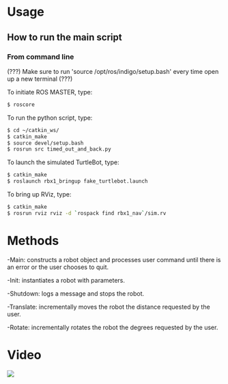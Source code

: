 # Usage
## How to run the main script
### From command line
(???) Make sure to run 'source /opt/ros/indigo/setup.bash' every time open up a new terminal (???) 

To initiate ROS MASTER, type:
```bash
$ roscore
```

To run the python script, type:
```bash
$ cd ~/catkin_ws/
$ catkin_make
$ source devel/setup.bash
$ rosrun src timed_out_and_back.py
```

To launch the simulated TurtleBot, type:
```bash
$ catkin_make
$ roslaunch rbx1_bringup fake_turtlebot.launch 
```

To bring up RViz, type:
```bash
$ catkin_make
$ rosrun rviz rviz -d `rospack find rbx1_nav`/sim.rv
```

# Methods
-Main: constructs a robot object and processes user command until there is an error or the user chooses to quit.

-Init: instantiates a robot with parameters. 

-Shutdown: logs a message and stops the robot.

-Translate: incrementally moves the robot the distance requested by the user.

-Rotate: incrementally rotates the robot the degrees requested by the user.

# Video
<a href="https://www.youtube.com/watch?v=wNQavCcd48c&t=3s"><img src="http://img.youtube.com/vi/YOUTUBE_VIDEO_ID_HERE/0.jpg"></a>

